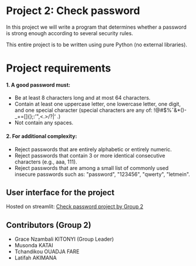 # Project 2: Check password

In this project we will write a program that determines whether a password is strong enough
according to several security rules.

This entire project is to be written using pure Python (no external libraries).

# Project requirements
#### 1. A good password must:
- Be at least 8 characters long and at most 64 characters.
- Contain at least one uppercase letter, one lowercase letter, one digit, and one special
character (special characters are any of: !@#$%ˆ&*()-_+=[]{};:’",<.>/?\|‘ .)
- Not contain any spaces.
  
#### 2. For additional complexity:
- Reject passwords that are entirely alphabetic or entirely numeric.
- Reject passwords that contain 3 or more identical consecutive characters (e.g., aaa,
111).
- Reject passwords that are among a small list of commonly used insecure passwords
such as: "password", "123456", "qwerty", "letmein".

## User interface for the project
Hosted on streamlit: <a href="https://check-password-group2.streamlit.app/" target="_blank"> Check password project by Group 2</a>
## Contributors (Group 2)
- Grace Nzambali KITONYI (Group Leader)
- Musonda KATAI
- Tchandikou OUADJA FARE
- Latifah AKIMANA

